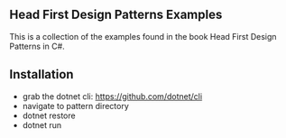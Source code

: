 ## Head First Design Patterns Examples
This is a collection of the examples found in the book Head First Design Patterns in C#.

## Installation
* grab the dotnet cli: https://github.com/dotnet/cli
* navigate to pattern directory
* dotnet restore
* dotnet run